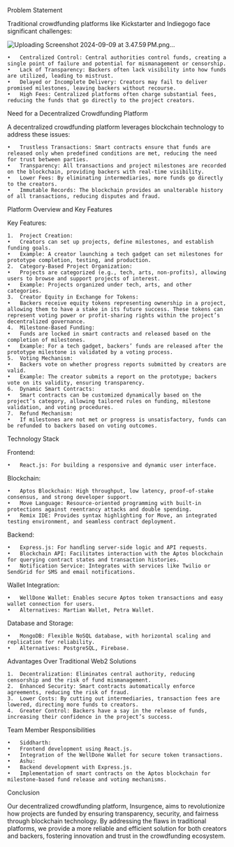 Problem Statement

Traditional crowdfunding platforms like Kickstarter and Indiegogo face significant challenges:

![Uploading Screenshot 2024-09-09 at 3.47.59 PM.png…]()


	•	Centralized Control: Central authorities control funds, creating a single point of failure and potential for mismanagement or censorship.
	•	Lack of Transparency: Backers often lack visibility into how funds are utilized, leading to mistrust.
	•	Delayed or Incomplete Delivery: Creators may fail to deliver promised milestones, leaving backers without recourse.
	•	High Fees: Centralized platforms often charge substantial fees, reducing the funds that go directly to the project creators.

Need for a Decentralized Crowdfunding Platform

A decentralized crowdfunding platform leverages blockchain technology to address these issues:

	•	Trustless Transactions: Smart contracts ensure that funds are released only when predefined conditions are met, reducing the need for trust between parties.
	•	Transparency: All transactions and project milestones are recorded on the blockchain, providing backers with real-time visibility.
	•	Lower Fees: By eliminating intermediaries, more funds go directly to the creators.
	•	Immutable Records: The blockchain provides an unalterable history of all transactions, reducing disputes and fraud.

Platform Overview and Key Features

Key Features:

	1.	Project Creation:
	•	Creators can set up projects, define milestones, and establish funding goals.
	•	Example: A creator launching a tech gadget can set milestones for prototype completion, testing, and production.
	2.	Category-Based Project Organization:
	•	Projects are categorized (e.g., tech, arts, non-profits), allowing users to browse and support projects of interest.
	•	Example: Projects organized under tech, arts, and other categories.
	3.	Creator Equity in Exchange for Tokens:
	•	Backers receive equity tokens representing ownership in a project, allowing them to have a stake in its future success. These tokens can represent voting power or profit-sharing rights within the project’s decentralized governance.
	4.	Milestone-Based Funding:
	•	Funds are locked in smart contracts and released based on the completion of milestones.
	•	Example: For a tech gadget, backers’ funds are released after the prototype milestone is validated by a voting process.
	5.	Voting Mechanism:
	•	Backers vote on whether progress reports submitted by creators are valid.
	•	Example: The creator submits a report on the prototype; backers vote on its validity, ensuring transparency.
	6.	Dynamic Smart Contracts:
	•	Smart contracts can be customized dynamically based on the project’s category, allowing tailored rules on funding, milestone validation, and voting procedures.
	7.	Refund Mechanism:
	•	If milestones are not met or progress is unsatisfactory, funds can be refunded to backers based on voting outcomes.

Technology Stack

Frontend:

	•	React.js: For building a responsive and dynamic user interface.

Blockchain:

	•	Aptos Blockchain: High throughput, low latency, proof-of-stake consensus, and strong developer support.
	•	Move Language: Resource-oriented programming with built-in protections against reentrancy attacks and double spending.
	•	Remix IDE: Provides syntax highlighting for Move, an integrated testing environment, and seamless contract deployment.

Backend:

	•	Express.js: For handling server-side logic and API requests.
	•	Blockchain API: Facilitates interaction with the Aptos blockchain for querying contract states and transaction histories.
	•	Notification Service: Integrates with services like Twilio or SendGrid for SMS and email notifications.

Wallet Integration:

	•	WellDone Wallet: Enables secure Aptos token transactions and easy wallet connection for users.
	•	Alternatives: Martian Wallet, Petra Wallet.

Database and Storage:

	•	MongoDB: Flexible NoSQL database, with horizontal scaling and replication for reliability.
	•	Alternatives: PostgreSQL, Firebase.

Advantages Over Traditional Web2 Solutions

	1.	Decentralization: Eliminates central authority, reducing censorship and the risk of fund mismanagement.
	2.	Enhanced Security: Smart contracts automatically enforce agreements, reducing the risk of fraud.
	3.	Lower Costs: By cutting out intermediaries, transaction fees are lowered, directing more funds to creators.
	4.	Greater Control: Backers have a say in the release of funds, increasing their confidence in the project’s success.

Team Member Responsibilities

	•	Siddharth:
	•	Frontend development using React.js.
	•	Integration of the WellDone Wallet for secure token transactions.
	•	Ashu:
	•	Backend development with Express.js.
	•	Implementation of smart contracts on the Aptos blockchain for milestone-based fund release and voting mechanisms.

Conclusion

Our decentralized crowdfunding platform, Insurgence, aims to revolutionize how projects are funded by ensuring transparency, security, and fairness through blockchain technology. By addressing the flaws in traditional platforms, we provide a more reliable and efficient solution for both creators and backers, fostering innovation and trust in the crowdfunding ecosystem.
